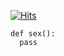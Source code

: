 [![Hits](https://hits.seeyoufarm.com/api/count/incr/badge.svg?url=https%3A%2F%2Fgithub.com%2Fgjbae1212%2Fhit-counter&count_bg=%23FF0000&title_bg=%23000000&icon=pandora.svg&icon_color=%23FFFFFF&title=ando&edge_flat=false)](https://hits.seeyoufarm.com)<br>
```
def sex():
  pass
```
